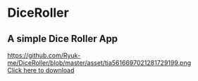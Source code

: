 # DiceRoller

## A simple Dice Roller App
https://github.com/Ryuk-me/DiceRoller/blob/master/asset/tia5616697021281729199.png<br>
[Click here to download](https://github.com/Ryuk-me/DiceRoller/releases/download/v1.0/diceRoller.apk)
